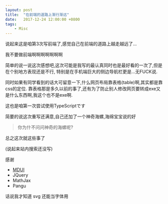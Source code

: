 ```yaml
---
layout: post
title:  "在前端的道路上渐行渐远"
date:   2017-12-24 12:00:00 +0800
tags:
    - Misc
---
```


说起来这是咱第3次写前端了,感觉自己在前端的道路上越走越远了...

我不要做前端啊啊啊啊啊啊啊

简单的说一说这次感想吧,这次可能是我写的最认真同时也是最好看的一次了,但是在个别地方表现还是不行,
特别是在手机端巨大的侧边导航栏更是...无FUCK说.

同时如果有同学看到的话大可留意一下,什么网页布局靠表格(table)啊,其实都是靠css的定位.
靠表格那是多久以前的事了,还有为了防止别人修改网页要转成exe又是什么东西啊,我这个也不是exe啊.

这也是咱第一次尝试使用TypeScriptです

简要的说这次重写还满意,自己还加了一个神奇海螺,海绵宝宝说的好
> 你为什不问问神奇的海螺呢?

总之这次就这些事了

(说起来站内搜索还没写)

感谢
* [MDUI](https://www.mdui.org/)
* JQuery
* MathJax
* Pangu

话说我才知道 svg 还能当字体用